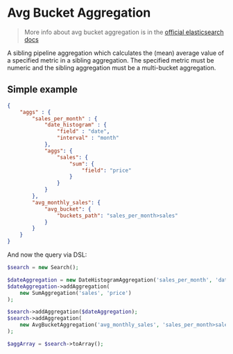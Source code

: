 # Avg Bucket Aggregation

> More info about avg bucket aggregation is in the [official elasticsearch docs][1]

A sibling pipeline aggregation which calculates the (mean) average value of a specified metric in a 
sibling aggregation. The specified metric must be numeric and the sibling aggregation must be a multi-bucket 
aggregation.

## Simple example

```JSON
{
    "aggs" : {
        "sales_per_month" : {
            "date_histogram" : {
                "field" : "date",
                "interval" : "month"
            },
            "aggs": {
                "sales": {
                    "sum": {
                        "field": "price"
                    }
                }
            }
        },
        "avg_monthly_sales": {
            "avg_bucket": {
                "buckets_path": "sales_per_month>sales" 
            }
        }
    }
}
```

And now the query via DSL:

```php
$search = new Search();

$dateAggregation = new DateHistogramAggregation('sales_per_month', 'date', 'month');
$dateAggregation->addAggregation(
    new SumAggregation('sales', 'price')
);

$search->addAggregation($dateAggregation);
$search->addAggregation(
    new AvgBucketAggregation('avg_monthly_sales', 'sales_per_month>sales')
);

$aggArray = $search->toArray();
```

[1]: https://www.elastic.co/guide/en/elasticsearch/reference/current/search-aggregations-pipeline-avg-bucket-aggregation.html
